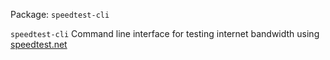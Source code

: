 Package: `speedtest-cli`

`speedtest-cli` Command line interface for testing internet bandwidth using [speedtest.net](https://www.speedtest.net/) 
